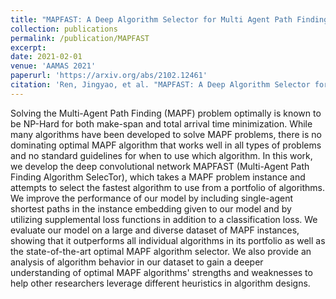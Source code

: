 ```yaml
---
title: "MAPFAST: A Deep Algorithm Selector for Multi Agent Path Finding using Shortest Path Embeddings"
collection: publications
permalink: /publication/MAPFAST
excerpt: 
date: 2021-02-01
venue: 'AAMAS 2021'
paperurl: 'https://arxiv.org/abs/2102.12461'
citation: 'Ren, Jingyao, et al. "MAPFAST: A Deep Algorithm Selector for Multi Agent Path Finding using Shortest Path Embeddings." AAMAS 2021'
---
```

Solving the Multi-Agent Path Finding (MAPF) problem optimally is known to be NP-Hard for both make-span and total arrival time minimization. While many algorithms have been developed to solve MAPF problems, there is no dominating optimal MAPF algorithm that works well in all types of problems and no standard guidelines for when to use which algorithm. In this work, we develop the deep convolutional network MAPFAST (Multi-Agent Path Finding Algorithm SelecTor), which takes a MAPF problem instance and attempts to select the fastest algorithm to use from a portfolio of algorithms. We improve the performance of our model by including single-agent shortest paths in the instance embedding given to our model and by utilizing supplemental loss functions in addition to a classification loss. We evaluate our model on a large and diverse dataset of MAPF instances, showing that it outperforms all individual algorithms in its portfolio as well as the state-of-the-art optimal MAPF algorithm selector. We also provide an analysis of algorithm behavior in our dataset to gain a deeper understanding of optimal MAPF algorithms' strengths and weaknesses to help other researchers leverage different heuristics in algorithm designs. 
